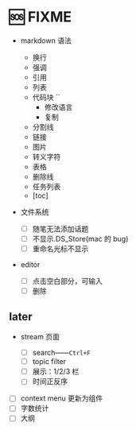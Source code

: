 # 🆘 FIXME

- markdown 语法

  - 换行
  - 强调
  - 引用
  - 列表
  - 代码块 ``
    - 修改语言
    - 复制
  - 分割线
  - 链接
  - 图片
  - 转义字符
  - 表格
  - 删除线
  - 任务列表
  - [toc]

- 文件系统

  - [ ] 随笔无法添加话题
  - [ ] 不显示.DS_Store(mac 的 bug)
  - [ ] 重命名光标不显示

- editor

  - [ ] 点击空白部分，可输入
  - [ ] 删除

## later

- stream 页面

  - [ ] search——`Ctrl+F`
  - [ ] topic filter
  - [ ] 展示：1/2/3 栏
  - [ ] 时间正反序

- [ ] context menu 更新为组件
- [ ] 字数统计
- [ ] 大纲
